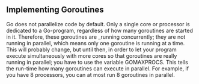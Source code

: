 ## Implementing Goroutines

Go does not parallelize code by default. Only a single core or processor is dedicated to a Go-program, regardless of how many goroutines are started in it.
Therefore, these goroutines are _running concurrently; they are not running in parallel, which means only one goroutine is running at a time. 
This will probably change, but until then, in order to let your program execute simultaneously with more cores so that goroutines are really running in parallel; 
you have to use the variable GOMAXPROCS. 
This tells the run-time how many goroutines can execute in parallel. For example, if you have 8 processors, you can at most run 8 goroutines in parallel.
